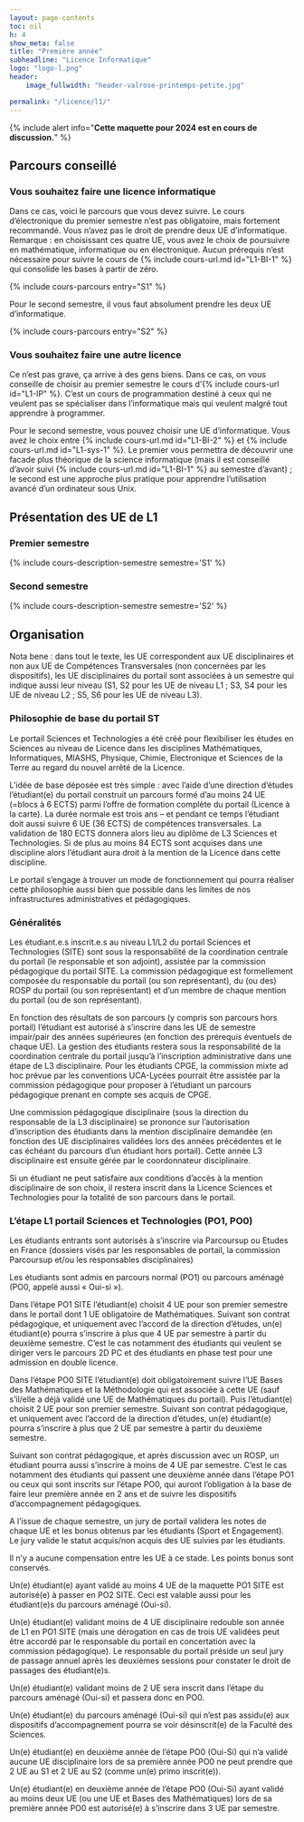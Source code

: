```yaml
---
layout: page-contents
toc: nil
h: 4
show_meta: false
title: "Première année"
subheadline: "Licence Informatique"
logo: "logo-l.png"
header:
    image_fullwidth: "header-valrose-printemps-petite.jpg"

permalink: "/licence/l1/"
---
```


{% include alert info="<b>Cette maquette pour 2024 est en cours de discussion.</b>" %}

## Parcours conseillé ##

### Vous souhaitez faire une licence informatique ###

Dans ce cas, voici le parcours que vous devez suivre. Le cours
d’électronique du premier semestre n’est pas obligatoire, mais
fortement recommandé. Vous n’avez pas le droit de prendre deux UE
d’informatique. Remarque : en choisissant ces quatre UE, vous avez le
choix de poursuivre en mathématique, informatique ou en
électronique. Aucun prérequis n’est nécessaire pour suivre le cours de
{% include cours-url.md id="L1-BI-1" %} qui consolide les bases à
partir de zéro.


{% include cours-parcours entry="S1" %}


Pour le second semestre, il vous faut absolument prendre les deux UE
d’informatique.


{% include cours-parcours entry="S2" %}



### Vous souhaitez faire une autre licence  ###

Ce n’est pas grave, ça arrive à des gens biens. Dans ce cas, on vous
conseille de choisir au premier semestre le cours d’{% include
cours-url id="L1-IP" %}. C’est un cours de programmation destiné à
ceux qui ne veulent pas se spécialiser dans l’informatique mais qui
veulent malgré tout apprendre à programmer.

Pour le second semestre, vous pouvez choisir une UE
d’informatique. Vous avez le choix entre {% include cours-url.md
id="L1-BI-2" %} et {% include cours-url.md id="L1-sys-1" %}. Le
premier vous permettra de découvrir une facade plus théorique de la
science informatique (mais il est conseillé d’avoir suivi {% include
cours-url.md id="L1-BI-1" %} au semestre d’avant) ; le second est une
approche plus pratique pour apprendre l’utilisation avancé d’un
ordinateur sous Unix.



## Présentation des UE de L1 ##

### Premier semestre ###

{% include cours-description-semestre semestre='S1' %}

### Second semestre ###

{% include cours-description-semestre semestre='S2' %}






## Organisation ##

Nota bene : dans tout le texte, les UE correspondent aux UE disciplinaires et non aux UE de Compétences Transversales (non concernées par les dispositifs), les UE disciplinaires du portail sont associées à un semestre qui indique aussi leur niveau (S1, S2 pour les UE de niveau L1 ; S3, S4 pour les UE de niveau L2 ; S5, S6 pour les UE de niveau L3).

### Philosophie de base du portail ST ###

Le portail Sciences et Technologies a été créé pour flexibiliser les études en Sciences au niveau de Licence dans
les disciplines Mathématiques, Informatiques, MIASHS, Physique, Chimie, Electronique et Sciences de la Terre au
regard du nouvel arrêté de la Licence.

L’idée de base déposée est très simple : avec l’aide d’une direction d’études l’étudiant(e) du portail construit
un parcours formé d’au moins 24 UE (=blocs à 6 ECTS) parmi l’offre de formation complète du portail (Licence à
la carte). La durée normale est trois ans – et pendant ce temps l’étudiant doit aussi suivre 6 UE (36 ECTS) de
compétences transversales. La validation de 180 ECTS donnera alors lieu au diplôme de L3 Sciences et Technologies.
Si de plus au moins 84 ECTS sont acquises dans une discipline alors l’étudiant aura droit à la mention de la
Licence dans cette discipline.

Le portail s’engage à trouver un mode de fonctionnement qui pourra réaliser cette philosophie aussi bien que
possible dans les limites de nos infrastructures administratives et pédagogiques.

### Généralités ###

Les étudiant.e.s inscrit.e.s au niveau L1/L2 du portail Sciences et Technologies (SITE) sont sous la
responsabilité de la coordination centrale du portail (le responsable et son adjoint), assistée par la commission
pédagogique du portail SITE. La commission pédagogique est formellement composée du responsable du portail (ou son
représentant), du (ou des) ROSP du portail (ou son représentant) et d’un membre de chaque mention du portail (ou
de son représentant).

En fonction des résultats de son parcours (y compris son parcours hors portail) l’étudiant est autorisé à
s’inscrire dans les UE de semestre impair/pair des années supérieures (en fonction des prérequis éventuels de
chaque UE). La gestion des étudiants restera sous la responsabilité de la coordination centrale du portail jusqu’à
l’inscription administrative dans une étape de L3 disciplinaire. Pour les étudiants CPGE, la commission mixte ad
hoc prévue par les conventions UCA-Lycées pourrait être assistée par la commission pédagogique pour proposer à
l’étudiant un parcours pédagogique prenant en compte ses acquis de CPGE.

Une commission pédagogique disciplinaire (sous la direction du responsable de la L3 disciplinaire) se prononce sur
l’autorisation d’inscription des étudiants dans la mention disciplinaire demandée (en fonction des UE
disciplinaires validées lors des années précédentes et le cas échéant du parcours d’un étudiant hors portail).
Cette année L3 disciplinaire est ensuite gérée par le coordonnateur disciplinaire.

Si un étudiant ne peut satisfaire aux conditions d’accès à la mention disciplinaire de son choix, il restera inscrit dans la Licence Sciences et Technologies pour la totalité de son parcours dans le portail.


### L’étape L1 portail Sciences et Technologies (PO1, PO0) ###

Les étudiants entrants sont autorisés à s’inscrire via Parcoursup ou Etudes en France (dossiers visés par les
responsables de portail, la commission Parcoursup et/ou les responsables disciplinaires)

Les étudiants sont admis en parcours normal (PO1) ou parcours aménagé (PO0, appelé aussi « Oui-si »).

Dans l’étape PO1 SITE l’étudiant(e) choisit 4 UE pour son premier semestre dans le portail dont 1 UE obligatoire
de Mathématiques. Suivant son contrat pédagogique, et uniquement avec l’accord de la direction d’études, un(e)
étudiant(e) pourra s’inscrire à plus que 4 UE par semestre à partir du deuxième semestre. C’est le cas notamment
des étudiants qui veulent se diriger vers le parcours 2D PC et des étudiants en phase test pour une admission en
double licence.

Dans l’étape PO0 SITE l’étudiant(e) doit obligatoirement suivre l’UE Bases des Mathématiques et la Méthodologie
qui est associée à cette UE (sauf s’il/elle a déjà validé une UE de Mathématiques du portail). Puis l’étudiant(e)
choisit 2 UE pour son premier semestre. Suivant son contrat pédagogique, et uniquement avec l’accord de la
direction d’études, un(e) étudiant(e) pourra s’inscrire à plus que 2 UE par semestre à partir du deuxième
semestre.

Suivant son contrat pédagogique, et après discussion avec un ROSP, un étudiant pourra aussi s’inscrire à moins de
4 UE par semestre. C’est le cas notamment des étudiants qui passent une deuxième année dans l’étape PO1 ou ceux
qui sont inscrits sur l’étape PO0, qui auront l’obligation à la base de faire leur première année en 2 ans et de
suivre les dispositifs d’accompagnement pédagogiques.

A l’issue de chaque semestre, un jury de portail validera les notes de chaque UE et les bonus obtenus par les
étudiants (Sport et Engagement). Le jury valide le statut acquis/non acquis des UE suivies par les étudiants.

Il n’y a aucune compensation entre les UE à ce stade. Les points bonus sont conservés.

Un(e) étudiant(e) ayant validé au moins 4 UE de la maquette PO1 SITE est autorisé(e) à passer en PO2 SITE. Ceci
est valable aussi pour les étudiant(e)s du parcours aménagé (Oui-si).

Un(e) étudiant(e) validant moins de 4 UE disciplinaire redouble son année de L1 en PO1 SITE (mais une dérogation
en cas de trois UE validées peut être accordé par le responsable du portail en concertation avec la commission
pédagogique). Le responsable du portail préside un seul jury de passage annuel après les deuxièmes sessions pour
constater le droit de passages des étudiant(e)s.

Un(e) étudiant(e) validant moins de 2 UE sera inscrit dans l’étape du parcours aménagé (Oui-si) et passera donc en
PO0.

Un(e) étudiant(e) du parcours aménagé (Oui-si) qui n’est pas assidu(e) aux dispositifs d’accompagnement pourra se
voir désinscrit(e) de la Faculté des Sciences.

Un(e) étudiant(e) en deuxième année de l’étape PO0 (Oui-Si) qui n’a validé aucune UE disciplinaire lors de sa
première année PO0 ne peut prendre que 2 UE au S1 et 2 UE au S2 (comme un(e) primo inscrit(e)).

Un(e) étudiant(e) en deuxième année de l’étape PO0 (Oui-Si) ayant validé au moins deux UE (ou une UE et Bases des
Mathématiques) lors de sa première année PO0 est autorisé(e) à s’inscrire dans 3 UE par semestre.

